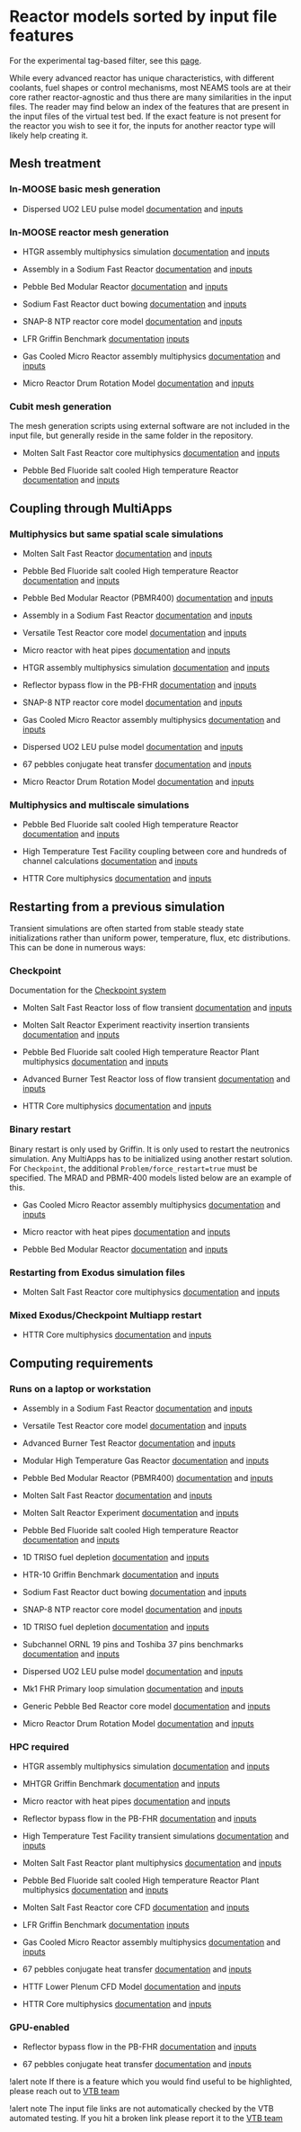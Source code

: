 # Reactor models sorted by input file features

For the experimental tag-based filter, see this [page](https://mooseframework.inl.gov/virtual_test_bed/resources/filter/index.html).

While every advanced reactor has unique characteristics, with different coolants, fuel shapes or
control mechanisms, most NEAMS tools are at their core rather reactor-agnostic and thus there
are many similarities in the input files. The reader may find below an index of the features that are present in the input files of the virtual test bed. If the exact feature is not
present for the reactor you wish to see it for, the inputs for another reactor type will likely
help creating it.

## Mesh treatment

### In-MOOSE basic mesh generation

- Dispersed UO2 LEU pulse model [documentation](leu_pulse/index.md) and [inputs](https://github.com/idaholab/virtual_test_bed/tree/devel/htgr/leu_pulse)


### In-MOOSE reactor mesh generation

- HTGR assembly multiphysics simulation [documentation](htgr/assembly/index.md) and [inputs](https://github.com/idaholab/virtual_test_bed/tree/main/htgr/assembly)

- Assembly in a Sodium Fast Reactor [documentation](sfr/single_assembly/sfr.md) and [inputs](https://github.com/idaholab/virtual_test_bed/tree/main/sfr/single_assembly)

- Pebble Bed Modular Reactor [documentation](htgr/pbmr/index.md) and [inputs](https://github.com/idaholab/virtual_test_bed/tree/main/htgr/pbmr400/steady)

- Sodium Fast Reactor duct bowing [documentation](sfr/hex_duct_bowing/index.md) and [inputs](https://github.com/idaholab/virtual_test_bed/tree/main/sfr/hex_duct_bowing)

- SNAP-8 NTP reactor core model [documentation](microreactors/s8er/index.md) and [inputs](https://github.com/idaholab/virtual_test_bed/tree/main/microreactors/s8er)

- LFR Griffin Benchmark [documentation](lfr/index.md) [inputs](https://github.com/idaholab/virtual_test_bed/tree/main/lfr/heterogeneous_single_assembly_3D/neutronics_standalone)

- Gas Cooled Micro Reactor assembly multiphysics [documentation](gcmr/index.md) and [inputs](https://github.com/idaholab/virtual_test_bed/tree/devel/microreactors/gcmr/assembly)

- Micro Reactor Drum Rotation Model [documentation](microreactors/drum_rotation/index.md) and [inputs](https://github.com/idaholab/virtual_test_bed/tree/devel/microreactors/drum_rotation)


### Cubit mesh generation

The mesh generation scripts using external software are not included in
the input file, but generally reside in the same folder in the repository.

- Molten Salt Fast Reactor core multiphysics [documentation](msr/msfr/griffin_pgh_model.md) and [inputs](https://github.com/idaholab/virtual_test_bed/tree/main/msr/msfr/steady)

- Pebble Bed Fluoride salt cooled High temperature Reactor [documentation](pbfhr/steady/griffin_pgh_model.md) and [inputs](https://github.com/idaholab/virtual_test_bed/tree/main/pbfhr/steady)


## Coupling through MultiApps

### Multiphysics but same spatial scale simulations

- Molten Salt Fast Reactor [documentation](msr/msfr/griffin_pgh_model.md) and [inputs](https://github.com/idaholab/virtual_test_bed/tree/main/msr/msfr/steady)

- Pebble Bed Fluoride salt cooled High temperature Reactor [documentation](pbfhr/balance_of_plant/plant.md) and [inputs](https://github.com/idaholab/virtual_test_bed/tree/main/pbfhr/plant)

- Pebble Bed Modular Reactor (PBMR400) [documentation](htgr/pbmr/index.md) and [inputs](https://github.com/idaholab/virtual_test_bed/tree/main/htgr/pbmr400/steady)

- Assembly in a Sodium Fast Reactor [documentation](sfr/single_assembly/sfr.md) and [inputs](https://github.com/idaholab/virtual_test_bed/tree/main/sfr/single_assembly)

- Versatile Test Reactor core model [documentation](sfr/vtr/index.md) and [inputs](https://github.com/idaholab/virtual_test_bed/tree/main/sfr/vtr)

- Micro reactor with heat pipes [documentation](mrad/index.md) and [inputs](https://github.com/idaholab/virtual_test_bed/tree/main/microreactors/mrad)

- HTGR assembly multiphysics simulation [documentation](htgr/assembly/index.md) and [inputs](https://github.com/idaholab/virtual_test_bed/tree/main/htgr/assembly)

- Reflector bypass flow in the PB-FHR [documentation](pbfhr/reflector.md) and [inputs](https://github.com/idaholab/virtual_test_bed/tree/main/pbfhr/reflector)

- SNAP-8 NTP reactor core model [documentation](microreactors/s8er/index.md) and [inputs](https://github.com/idaholab/virtual_test_bed/tree/main/microreactors/s8er)

- Gas Cooled Micro Reactor assembly multiphysics [documentation](gcmr/index.md) and [inputs](https://github.com/idaholab/virtual_test_bed/tree/devel/microreactors/gcmr/assembly)

- Dispersed UO2 LEU pulse model [documentation](leu_pulse/index.md) and [inputs](https://github.com/idaholab/virtual_test_bed/tree/devel/htgr/leu_pulse)

- 67 pebbles conjugate heat transfer [documentation](pb67_cardinal/index.md) and [inputs](https://github.com/idaholab/virtual_test_bed/tree/devel/htgr/pb67_cardinal)

- Micro Reactor Drum Rotation Model [documentation](microreactors/drum_rotation/index.md) and [inputs](https://github.com/idaholab/virtual_test_bed/tree/devel/microreactors/drum_rotation)

### Multiphysics and multiscale simulations

- Pebble Bed Fluoride salt cooled High temperature Reactor [documentation](pbfhr/steady/griffin_pgh_model.md) and [inputs](https://github.com/idaholab/virtual_test_bed/tree/main/pbfhr/steady)

- High Temperature Test Facility coupling between core and hundreds of channel calculations [documentation](htgr/httf/index.md) and [inputs](https://github.com/idaholab/virtual_test_bed/tree/main/htgr/httf)

- HTTR Core multiphysics [documentation](httr/index.md) and [inputs](https://github.com/idaholab/virtual_test_bed/tree/main/htgr/httr/steady_state_and_null_transient)


## Restarting from a previous simulation

Transient simulations are often started from stable steady state initializations rather than uniform power, temperature, flux, etc
distributions. This can be done in numerous ways:

### Checkpoint

Documentation for the [Checkpoint system](https://mooseframework.inl.gov/application_usage/restart_recover.html)

- Molten Salt Fast Reactor loss of flow transient [documentation](msr/msfr/griffin_pgh_transient_model.md) and [inputs](https://github.com/idaholab/virtual_test_bed/tree/main/msr/msfr/transient)

- Molten Salt Reactor Experiment reactivity insertion transients [documentation](msr/msre/msre_sam_model.md) and [inputs](https://github.com/idaholab/virtual_test_bed/tree/main/msr/msre/reactivity_insertion)

- Pebble Bed Fluoride salt cooled High temperature Reactor Plant multiphysics [documentation](pbfhr/balance_of_plant/plant.md) and [inputs](https://github.com/idaholab/virtual_test_bed/tree/main/pbfhr/plant)

- Advanced Burner Test Reactor loss of flow transient [documentation](sfr/abtr/abtr.md) and [inputs](https://github.com/idaholab/virtual_test_bed/tree/main/sfr/abtr)

- HTTR Core multiphysics [documentation](httr/index.md) and [inputs](https://github.com/idaholab/virtual_test_bed/tree/main/htgr/httr/steady_state_and_null_transient)


### Binary restart

Binary restart is only used by Griffin. It is only used to restart the neutronics simulation. Any MultiApps has to be
initialized using another restart solution. For `Checkpoint`, the additional `Problem/force_restart=true` must be
specified. The MRAD and PBMR-400 models listed below are an example of this.

- Gas Cooled Micro Reactor assembly multiphysics [documentation](gcmr/index.md) and [inputs](https://github.com/idaholab/virtual_test_bed/tree/devel/microreactors/gcmr/assembly)

- Micro reactor with heat pipes [documentation](mrad/index.md) and [inputs](https://github.com/idaholab/virtual_test_bed/tree/main/microreactors/mrad)

- Pebble Bed Modular Reactor [documentation](htgr/pbmr/index.md) and [inputs](https://github.com/idaholab/virtual_test_bed/tree/main/htgr/pbmr400/transient)


### Restarting from Exodus simulation files

- Molten Salt Fast Reactor core multiphysics [documentation](msr/msfr/griffin_pgh_model.md) and [inputs](https://github.com/idaholab/virtual_test_bed/tree/main/msr/msfr/steady)


### Mixed Exodus/Checkpoint Multiapp restart

- HTTR Core multiphysics [documentation](httr/index.md) and [inputs](https://github.com/idaholab/virtual_test_bed/tree/main/htgr/httr/steady_state_and_null_transient)


## Computing requirements

### Runs on a laptop or workstation

- Assembly in a Sodium Fast Reactor [documentation](sfr/single_assembly/sfr.md) and [inputs](https://github.com/idaholab/virtual_test_bed/tree/main/sfr/single_assembly)

- Versatile Test Reactor core model [documentation](sfr/vtr/index.md) and [inputs](https://github.com/idaholab/virtual_test_bed/tree/main/sfr/vtr)

- Advanced Burner Test Reactor [documentation](sfr/abtr/abtr.md) and [inputs](https://github.com/idaholab/virtual_test_bed/tree/main/sfr/abtr)

- Modular High Temperature Gas Reactor [documentation](htgr/mhtgr_sam/sam_mhtgr_model.md) and [inputs](https://github.com/idaholab/virtual_test_bed/blob/main/htgr/mhtgr)

- Pebble Bed Modular Reactor (PBMR400) [documentation](htgr/pbmr/index.md) and [inputs](https://github.com/idaholab/virtual_test_bed/tree/main/htgr/pbmr400/transient)

- Molten Salt Fast Reactor [documentation](msr/msfr/griffin_pgh_transient_model.md) and [inputs](https://github.com/idaholab/virtual_test_bed/tree/main/msr/msfr/transient)

- Molten Salt Reactor Experiment [documentation](msr/msre/msre_sam_model.md) and [inputs](https://github.com/idaholab/virtual_test_bed/tree/main/msr/msre)

- Pebble Bed Fluoride salt cooled High temperature Reactor [documentation](pbfhr/pbfhr_sam/pbfhr_sam.md) and [inputs](https://github.com/idaholab/virtual_test_bed/tree/main/pbfhr/sam_model)

- 1D TRISO fuel depletion [documentation](htgr/triso/triso_model.md) and [inputs](https://github.com/idaholab/virtual_test_bed/tree/main/htgr/triso_fuel)

- HTR-10 Griffin Benchmark [documentation](htgr/htr10/index.md) and [inputs](https://github.com/idaholab/virtual_test_bed/tree/main/htgr/htr10)

- Sodium Fast Reactor duct bowing [documentation](sfr/hex_duct_bowing/index.md) and [inputs](https://github.com/idaholab/virtual_test_bed/tree/main/sfr/hex_duct_bowing)

- SNAP-8 NTP reactor core model [documentation](microreactors/s8er/index.md) and [inputs](https://github.com/idaholab/virtual_test_bed/tree/main/microreactors/s8er)

- 1D TRISO fuel depletion [documentation](htgr/triso/triso_model.md) and [inputs](https://github.com/idaholab/virtual_test_bed/tree/devel/htgr/triso_fuel)

- Subchannel ORNL 19 pins and Toshiba 37 pins benchmarks [documentation](sfr/subchannel/index.md) and [inputs](https://github.com/idaholab/virtual_test_bed/tree/devel/sfr/subchannel)

- Dispersed UO2 LEU pulse model [documentation](leu_pulse/index.md) and [inputs](https://github.com/idaholab/virtual_test_bed/tree/devel/htgr/leu_pulse)

- Mk1 FHR Primary loop simulation [documentation](pbfhr/pbfhr_sam/pbfhr_sam.md) and [inputs](https://github.com/idaholab/virtual_test_bed/tree/devel/pbfhr/sam_model)

- Generic Pebble Bed Reactor core model [documentation](htgr/generic-pbr/index.md) and [inputs](https://github.com/idaholab/virtual_test_bed/tree/devel/htgr/generic-pbr)

- Micro Reactor Drum Rotation Model [documentation](microreactors/drum_rotation/index.md) and [inputs](https://github.com/idaholab/virtual_test_bed/tree/devel/microreactors/drum_rotation)

### HPC required

- HTGR assembly multiphysics simulation [documentation](htgr/assembly/index.md) and [inputs](https://github.com/idaholab/virtual_test_bed/tree/main/htgr/assembly)

- MHTGR Griffin Benchmark [documentation](htgr/mhtgr_griffin/index.md) and [inputs](https://github.com/idaholab/virtual_test_bed/tree/main/htgr/mhtgr/mhtgr_griffin/benchmark)

- Micro reactor with heat pipes [documentation](mrad/index.md) and [inputs](https://github.com/idaholab/virtual_test_bed/tree/main/microreactors/mrad)

- Reflector bypass flow in the PB-FHR [documentation](pbfhr/reflector.md) and [inputs](https://github.com/idaholab/virtual_test_bed/tree/main/pbfhr/reflector)

- High Temperature Test Facility transient simulations [documentation](htgr/httf/index.md) and [inputs](https://github.com/idaholab/virtual_test_bed/tree/main/htgr/httf)

- Molten Salt Fast Reactor plant multiphysics [documentation](msr/msfr/plant/index.md) and [inputs](https://github.com/idaholab/virtual_test_bed/tree/main/msr/msfr/plant)

- Pebble Bed Fluoride salt cooled High temperature Reactor Plant multiphysics [documentation](pbfhr/balance_of_plant/plant.md) and [inputs](https://github.com/idaholab/virtual_test_bed/tree/main/pbfhr/plant)

- Molten Salt Fast Reactor core CFD [documentation](msr/msfr/nek5000_cfd_model.md) and [inputs](https://github.com/idaholab/virtual_test_bed/tree/main/msr/msfr/core_cfd)

- LFR Griffin Benchmark [documentation](lfr/index.md) [inputs](https://github.com/idaholab/virtual_test_bed/tree/main/lfr/heterogeneous_single_assembly_3D/neutronics_standalone)

- Gas Cooled Micro Reactor assembly multiphysics [documentation](gcmr/index.md) and [inputs](https://github.com/idaholab/virtual_test_bed/tree/devel/microreactors/gcmr/assembly)

- 67 pebbles conjugate heat transfer [documentation](pb67_cardinal/index.md) and [inputs](https://github.com/idaholab/virtual_test_bed/tree/devel/htgr/pb67_cardinal)

- HTTF Lower Plenum CFD Model [documentation](httf/lower_plenum_cfd.md) and [inputs](https://github.com/idaholab/virtual_test_bed/tree/devel/htgr/httf/lower_plenum_mixing)

- HTTR Core multiphysics [documentation](httr/index.md) and [inputs](https://github.com/idaholab/virtual_test_bed/tree/main/htgr/httr/steady_state_and_null_transient)


### GPU-enabled

- Reflector bypass flow in the PB-FHR [documentation](pbfhr/reflector.md) and [inputs](https://github.com/idaholab/virtual_test_bed/tree/main/pbfhr/reflector)

- 67 pebbles conjugate heat transfer [documentation](pb67_cardinal/index.md) and [inputs](https://github.com/idaholab/virtual_test_bed/tree/devel/htgr/pb67_cardinal)


!alert note
If there is a feature which you would find useful to be highlighted, please reach out to [VTB team](abdalla.aboujaoude@inl.gov)

!alert note
The input file links are not automatically checked by the VTB automated testing. If you hit a broken
link please report it to the [VTB team](guillaume.giudicelli.at.inl.gov)
